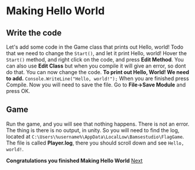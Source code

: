# Making Hello World
## Write the code
Let's add some code in the Game class that prints out Hello, world!
Todo that we need to change the `Start()`, and let it print Hello, world!
Hover the `Start()` method, and right click on the code, and press **Edit Method**. You can also use **Edit Class** but when you compile it will give an error, so dont do that.
You can now change the code.
**To print out Hello, World! We need to add.**
`Console.WriteLine("Hello, world!");`
When you are finished press Compile.
Now you will need to save the file. Go to **File->Save Module** and press OK.
## Game
Run the game, and you will see that nothing happens. There is not an error. The thing is there is no output, in unity. So you will need to find the log, located at `C:\Users\%username%\AppData\LocalLow\Bamsestudio\FlagGame`. The file is called **Player.log**, there you should scroll down and see `Hello, world!`.

**Congratulations you finished Making Hello World**
[Next](https://github.com/bamsestudio/Tutorials/blob/main/unity/modding/)